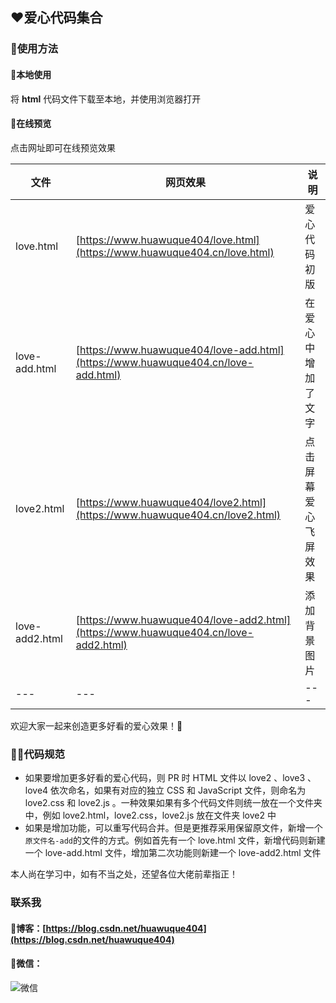 ## ❤️爱心代码集合

### 🤩使用方法

#### 💌本地使用
将 **html** 代码文件下载至本地，并使用浏览器打开

#### 💌在线预览
点击网址即可在线预览效果

|   文件   |   网页效果   | 说明  |
| ---- | ---- |---- |
|   love.html   |   [https://www.huawuque404/love.html](https://www.huawuque404.cn/love.html)   | 爱心代码初版 |
|   love-add.html   |   [https://www.huawuque404/love-add.html](https://www.huawuque404.cn/love-add.html)   | 在爱心中增加了文字 |
|   love2.html   |   [https://www.huawuque404/love2.html](https://www.huawuque404.cn/love2.html)   |  点击屏幕爱心飞屏效果  |
| love-add2.html | [https://www.huawuque404/love-add2.html](https://www.huawuque404.cn/love-add2.html) | 添加背景图片 |
| --- | --- | --- |


欢迎大家一起来创造更多好看的爱心效果！🍉

### 👨‍💻代码规范
- 如果要增加更多好看的爱心代码，则 PR 时 HTML 文件以 love2 、love3 、love4 依次命名，如果有对应的独立 CSS 和 JavaScript 文件，则命名为 love2.css 和 love2.js 。一种效果如果有多个代码文件则统一放在一个文件夹中，例如 love2.html，love2.css，love2.js 放在文件夹 love2 中
- 如果是增加功能，可以重写代码合并。但是更推荐采用保留原文件，新增一个`原文件名-add`的文件的方式。例如首先有一个 love.html 文件，新增代码则新建一个 love-add.html 文件，增加第二次功能则新建一个 love-add2.html 文件

本人尚在学习中，如有不当之处，还望各位大佬前辈指正！

### 联系我

#### 📢博客：[https://blog.csdn.net/huawuque404](https://blog.csdn.net/huawuque404)

#### 🍊微信：

![微信](https://user-images.githubusercontent.com/109327586/201320198-51fc1cc6-af52-47fd-8ed4-e3c2d5eb3dfd.png)
